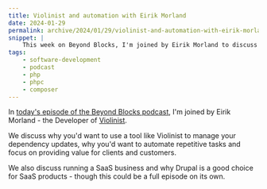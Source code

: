 ```yaml
---
title: Violinist and automation with Eirik Morland
date: 2024-01-29
permalink: archive/2024/01/29/violinist-and-automation-with-eirik-morland
snippet: |
    This week on Beyond Blocks, I'm joined by Eirik Morland to discuss Violinist - a tool for automating PHP dependency updates.
tags:
    - software-development
    - podcast
    - php
    - phpc
    - composer
---
```


In [today's episode of the Beyond Blocks podcast][episode], I'm joined by Eirik Morland - the Developer of [Violinist].

We discuss why you'd want to use a tool like Violinist to manage your dependency updates, why you'd want to automate repetitive tasks and focus on providing value for clients and customers.

We also discuss running a SaaS business and why Drupal is a good choice for SaaS products - though this could be a full episode on its own.

[episode]: {{site.url}}/podcast/8-eirik-morland-violinist
[violinist]: https://violinist.io
